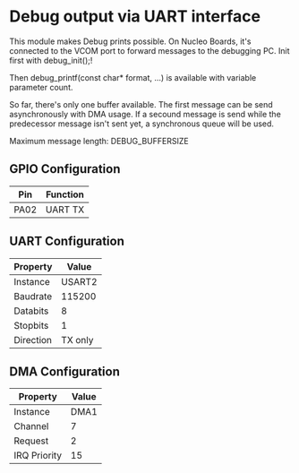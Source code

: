 # Debug output via UART interface

This module makes Debug prints possible. On Nucleo Boards, it's connected to the VCOM port to forward messages to the debugging PC.
Init first with debug_init();!

Then debug_printf(const char* format, ...) is available with variable parameter count.

So far, there's only one buffer available. The first message can be send asynchronously with DMA usage. If a secound message is send while the predecessor message isn't sent yet, a synchronous queue will be used.

Maximum message length: DEBUG_BUFFERSIZE

## GPIO Configuration

| Pin  |   Function    |
| ---- | ------------- |
| PA02 | UART TX       |

## UART Configuration

| Property | Value     |
| -------- | --------- |
| Instance | USART2    |
| Baudrate | 115200    |
| Databits | 8         |
| Stopbits | 1         |
| Direction | TX only  |

## DMA Configuration

| Property | Value     |
| -------- | --------- |
| Instance | DMA1      |
| Channel  | 7         |
| Request  | 2         |
| IRQ Priority | 15    |


